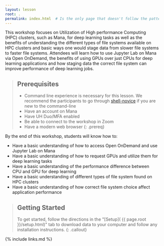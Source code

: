 ```yaml
---
layout: lesson
root: .
permalink: index.html  # Is the only page that doesn't follow the pattern /:path/index.html
---
```


This workshop focuses on Utilization of High performance Computing (HPC) clusters, such as Mana, for deep learning tasks as well as the benefits of understanding the different types of file systems available on HPC clusters and basic ways one would stage data from slower file systems to faster file systems.
Attendees will learn how to use Jupyter Lab on Mana via Open OnDemand, the benefits of using GPUs over just CPUs for deep learning applications and how staging data the correct file system can improve performance of deep learning jobs.


> ## Prerequisites
>
> * Command line experience is necessary for this lesson. We recommend the  participants to go through [shell-novice](https://swcarpentry.github.io/shell-novice/) if you are new to the command-line 
> * Have an account on Mana 
> * Have UH Duo/MFA enabled
> * Be able to connect to the workshop in Zoom
> * Have a modern web browser
{: .prereq}

By the end of this workshop, students will know how to:

* Have a basic understanding of how to access Open OnDemand and use Jupyter Lab on Mana
* Have a basic understanding of how to request GPUs and utilize them for deep learning tasks
* Have a basic understanding of the performance difference between CPU and GPU for deep learning
* Have a basic understanding of different types of file system found on HPC clusters
* Have a basic understanding of how correct file system choice affect application performance


> ## Getting Started
>
> To get started, follow the directions in the "[Setup](
> {{ page.root }}/setup.html)" tab to download data to your computer and follow
> any installation instructions.
{: .callout}


<!-- > ## For Instructors -->
<!-- > -->
<!-- > If you are teaching this lesson in a workshop, please see the -->
<!-- > [Instructor notes](guide/). -->
<!-- {: .callout} -->

{% include links.md %}
